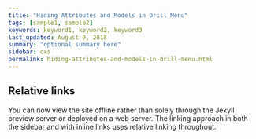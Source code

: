 ```yaml
---
title: "Hiding Attributes and Models in Drill Menu"
tags: [sample1, sample2]
keywords: keyword1, keyword2, keyword3
last_updated: August 9, 2018
summary: "optional summary here"
sidebar: cxs
permalink: hiding-attributes-and-models-in-drill-menu.html
---
```

## Relative links

You can now view the site offline rather than solely through the Jekyll preview server or deployed on a web server. The linking approach in both the sidebar and with inline links uses relative linking throughout.